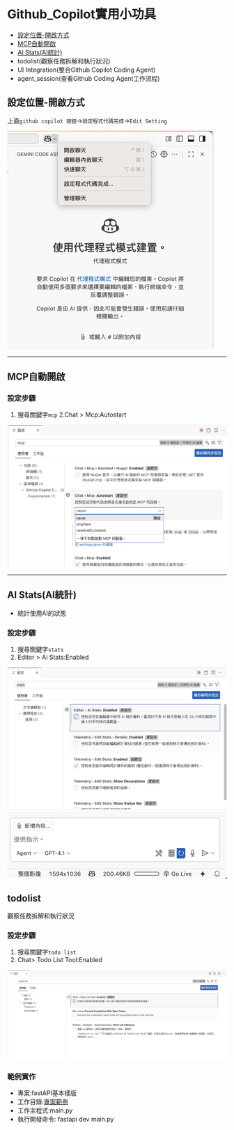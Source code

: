 # Github_Copilot實用小功具
- [設定位置-開啟方式](#設定位置-開啟方式)
- [MCP自動開啟](#MCP自動開啟)
- [AI Stats(AI統計)](#AI-Stats(AI統計))
- todolist(觀察任務拆解和執行狀況)
- UI Integration(整合Github Copilot Coding Agent)
- agent_session(查看Github Coding Agent工作流程)

## 設定位置-開啟方式

上面`github copilot 按鈕`->`設定程式代碼完成`->`Edit Setting`

![](./images/pic1.png)

---

## MCP自動開啟

### 設定步驟

1. 搜尋關鍵字`mcp`
2.Chat > Mcp:Autostart

![](./images/pic2.png)

---

## AI Stats(AI統計)

- 統計使用AI的狀態

### 設定步驟

1. 搜尋關鍵字`stats`
2. Editor > Ai Stats:Enabled

![](./images/pic3.png)
![](./images/pic4.png)

## todolist

觀察任務拆解和執行狀況

### 設定步驟

1. 搜尋關鍵字`todo list`
2. Chat> Todo List Tool:Enabled

![](./images/pic5.png)

### 範例實作
- 專案:fastAPI基本樣版
- 工作目錄:[專案範例](./專案目錄)
- 工作主程式:main.py
- 執行開發命令: fastapi dev main.py










